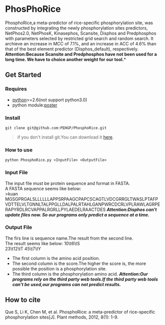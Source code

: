 # PhosPhoRice
PhosphoRice,a meta-predictor of rice-specific phosphorylation site, was constructed by integrating the newly phosphorylation sites predictors, NetPhos2.0, NetPhosK, Kinasephos, Scansite, Disphos and Predphosphos with parameters selected by restricted grid search and random search. It archieve an increase in MCC of 7.1%, and an increase in ACC of 4.6% than that of the best element predictor (Disphos_default), respectively.  
**Attention:Because Scansite and Predphosphos have not been used for a long time. We have to choice another weight for our tool.***
## Get Started
### Requires
- [python](http://www.python.org/downloads/)>=2.6(not support python3.0)
- python module:[poster](https://pypi.python.org/pypi/poster/0.4)
### Install
	git clone git@github.com:PEHGP/PhosphoRice.git
> if you don't install git.You can download it [here](https://github.com/PEHGP/PhosphoRice/archive/master.zip).
### How to use   
	python PhosphoRice.py <InputFile> <OutputFile>
### Input File
The input file must be protein sequence and format in FASTA.  
A FASTA sequence seems like below:  
	>kuan  
	MGSGPRGALSLLLLLLAPPSRPAAGCPAPCSCAGTLVDCGRRGLTWASLPTAFPVDTTELVLTGNNLTALPPGLLDALPALRTAHLGANPWRCDCRLVPLRAWLAGRPERAPYRDLRCVAPPALRGRLLPYLAEDELRAACTDES 
***Attention:Disphos can't update files now. So our programs only predict a sequence at a time.***
### Output File
 The firs line is sequence name.The result from the second line.  
 The result seems like below:
	10\t6\tS  
	23\t12\tT
	45\t7\tY
- The first column is the amino acid position.
- The second column is the score.The higher the score is, the more possible the position is a phosphorylation site.
- The third column is the phosphorylation amino acid.
***Attention:Our programs rely on the third party web tools.If the third party web tools can't be used,our programs can not predict results.***
## How to cite
 Que S, Li K, Chen M, et al. PhosphoRice: a meta-predictor of rice-specific phosphorylation sites[J]. Plant methods, 2012, 8(1): 1-9.
